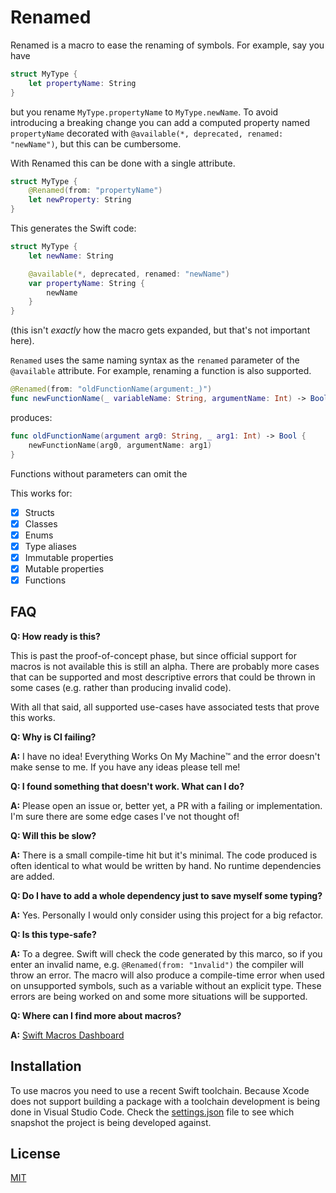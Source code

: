 # Renamed

Renamed is a macro to ease the renaming of symbols. For example, say you have

```swift
struct MyType {
    let propertyName: String
}
```

but you rename `MyType.propertyName` to `MyType.newName`. To avoid introducing a breaking change you can add a computed property named `propertyName` decorated with `@available(*, deprecated, renamed: "newName")`, but this can be cumbersome.

With Renamed this can be done with a single attribute.

```swift
struct MyType {
    @Renamed(from: "propertyName")
    let newProperty: String
}
```

This generates the Swift code:

```swift
struct MyType {
    let newName: String

    @available(*, deprecated, renamed: "newName")
    var propertyName: String {
        newName
    }
}
```

(this isn't _exactly_ how the macro gets expanded, but that's not important here).

`Renamed` uses the same naming syntax as the `renamed` parameter of the `@available` attribute. For example, renaming a function is also supported.

```swift
@Renamed(from: "oldFunctionName(argument:_)")
func newFunctionName(_ variableName: String, argumentName: Int) -> Bool {}
```

produces:

```swift
func oldFunctionName(argument arg0: String, _ arg1: Int) -> Bool {
    newFunctionName(arg0, argumentName: arg1)
}
```

Functions without parameters can omit the

This works for:

- [x] Structs
- [x] Classes
- [x] Enums
- [x] Type aliases
- [x] Immutable properties
- [x] Mutable properties
- [x] Functions

## FAQ

**Q: How ready is this?**

This is past the proof-of-concept phase, but since official support for macros is not available this is still an alpha. There are probably more cases that can be supported and most descriptive errors that could be thrown in some cases (e.g. rather than producing invalid code).

With all that said, all supported use-cases have associated tests that prove this works.

**Q: Why is CI failing?**

**A:** I have no idea! Everything Works On My Machine™ and the error doesn't make sense to me. If you have any ideas please tell me!

**Q: I found something that doesn't work. What can I do?**

**A:** Please open an issue or, better yet, a PR with a failing or implementation. I'm sure there are some edge cases I've not thought of!

**Q: Will this be slow?**

**A:** There is a small compile-time hit but it's minimal. The code produced is often identical to what would be written by hand. No runtime dependencies are added.

**Q: Do I have to add a whole dependency just to save myself some typing?**

**A:** Yes. Personally I would only consider using this project for a big refactor.

**Q: Is this type-safe?**

**A:** To a degree. Swift will check the code generated by this marco, so if you enter an invalid name, e.g. `@Renamed(from: "1nvalid")` the compiler will throw an error. The macro will also produce a compile-time error when used on unsupported symbols, such as a variable without an explicit type. These errors are being worked on and some more situations will be supported. 

**Q: Where can I find more about macros?**

**A:** [Swift Macros Dashboard](https://gist.github.com/DougGregor/de840fcf6d6f307792121eee11c0da85)

## Installation

To use macros you need to use a recent Swift toolchain. Because Xcode does not support building a package with a toolchain development is being done in Visual Studio Code. Check the [settings.json](./.vscode/settings.json) file to see which snapshot the project is being developed against.

## License

[MIT](./LICENSE)
